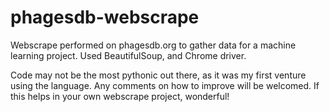 # phagesdb-webscrape
Webscrape performed on phagesdb.org to gather data for a machine learning project.  Used BeautifulSoup, and Chrome driver.

Code may not be the most pythonic out there, as it was my first venture using the language.  Any comments on how to improve will be welcomed.  If this helps in your own webscrape project, wonderful!
